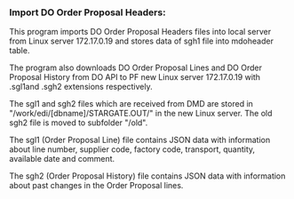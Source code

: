 ### Import DO Order Proposal Headers:

This program imports DO Order Proposal Headers files into local server from Linux server 172.17.0.19 and stores data of sgh1 file into mdoheader table.

The program also downloads DO Order Proposal Lines and DO Order Proposal History from DO API to PF new Linux server 172.17.0.19 with .sgl1and .sgh2 extensions respectively.

The sgl1 and sgh2 files which are received from DMD are stored in "/work/edi/\[dbname\]/STARGATE.OUT/" in the new Linux server. The old sgh2 file is moved to subfolder "/old".

The sgl1 \(Order Proposal Line\) file contains JSON data with information about line number, supplier code, factory code, transport, quantity, available date and comment.

The sgh2 \(Order Proposal History\) file contains JSON data with information about past changes in the Order Proposal lines.

